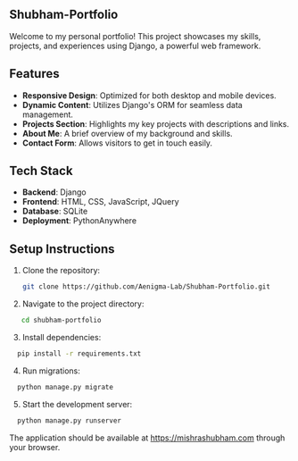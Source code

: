 ## Shubham-Portfolio


Welcome to my personal portfolio! This project showcases my skills, projects, and experiences using Django, a powerful web framework.

## Features

- **Responsive Design**: Optimized for both desktop and mobile devices.
- **Dynamic Content**: Utilizes Django's ORM for seamless data management.
- **Projects Section**: Highlights my key projects with descriptions and links.
- **About Me**: A brief overview of my background and skills.
- **Contact Form**: Allows visitors to get in touch easily.

## Tech Stack

- **Backend**: Django
- **Frontend**: HTML, CSS, JavaScript, JQuery
- **Database**: SQLite 
- **Deployment**: PythonAnywhere

## Setup Instructions

1. Clone the repository:
   ```bash
   git clone https://github.com/Aenigma-Lab/Shubham-Portfolio.git

2. Navigate to the project directory:
```bash
   cd shubham-portfolio
   ```

3. Install dependencies:
```bash
  pip install -r requirements.txt
  ```
4. Run migrations:
```bash
  python manage.py migrate
  ```
5.  Start the development server:
 ```bash
   python manage.py runserver
   ```
The application should be available at https://mishrashubham.com through your browser.
